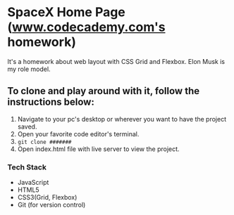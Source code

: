 # SpaceX Home Page (www.codecademy.com's homework)

It's a homework about web layout with CSS Grid and Flexbox.
Elon Musk is my role model.

## To clone and play around with it, follow the instructions below:

1. Navigate to your pc's desktop or wherever you want to have the project saved.
2. Open your favorite code editor's terminal.
3. `git clone #######`
4. Open index.html file with live server to view the project.

### Tech Stack

- JavaScript
- HTML5
- CSS3(Grid, Flexbox)
- Git (for version control)
